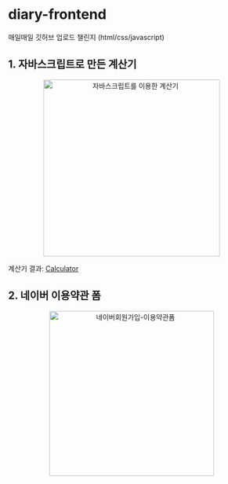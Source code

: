 # diary-frontend
매일매일 깃허브 업로드 챌린지 (html/css/javascript)

## 1. 자바스크립트로 만든 계산기

<center><img width="360" alt="자바스크립트를 이용한 계산기" src="https://user-images.githubusercontent.com/45249021/105625592-a9e90900-5e6d-11eb-90fc-d3133c879c7d.PNG"></center>


계산기 결과: [Calculator](https://mirro97.github.io/diary-frontend/%EC%9E%90%EB%B0%94%EC%8A%A4%ED%81%AC%EB%A6%BD%ED%8A%B8%EB%A1%9C%20%EB%A7%8C%EB%93%9C%EB%8A%94%20%EA%B3%84%EC%82%B0%EA%B8%B0/calculator.html)


## 2. 네이버 이용약관 폼

<center><img width="336" alt="네이버회원가입-이용약관폼" src="https://user-images.githubusercontent.com/45249021/105625452-d4869200-5e6c-11eb-9c55-2a9ea5d0bba8.png"></center>
